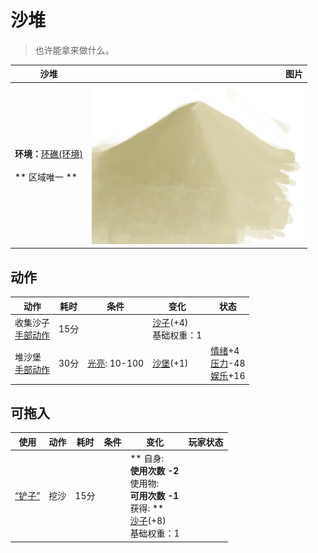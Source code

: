 # 沙堆  
> 也许能拿来做什么。  
  
  沙堆  |   图片   
 ----  |  ----:   
 **环境：**[环礁(环境)](Env_Atoll.md)<br><br>** 区域唯一 **  |  ![](Sprite/Sand.png)   
  
## 动作  
动作  |  耗时  |  条件  |  变化  |  状态  
----  |  ----  |  ----  |  ----  |  ----  
收集沙子<br>[手部动作](HandAction.md)  |  15分  |    |  [沙子](Sand.md)(+4)<br>基础权重：1<br>  |    
堆沙堡<br>[手部动作](HandAction.md)  |  30分  |  [光亮](Light.md): 10-100  |  [沙堡](SandCastle.md)(+1)<br>  |  [情绪](Morale.md)+4<br>[压力](Stress.md)-48<br>[娱乐](Entertainment.md)+16  
## 可拖入  
使用  |  动作  |  耗时  |  条件  |  变化  |  玩家状态  
----  |  ----  |  ----  |  ----  |  ----  |  ----  
[“铲子”](tag_Shovel.md)  |  挖沙  |  15分  |    |  ** 自身: **<br>使用次数  -2<br>** 使用物: **<br>可用次数  -1<br>** 获得: **<br>[沙子](Sand.md)(+8)<br>基础权重：1<br>  |    

